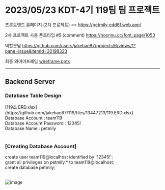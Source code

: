 <h1>2023/05/23 KDT-4기 119팀 팀 프로젝트</h1>

프론트엔드 홈페이지 (2차 프로젝트) => https://petmily-edd6f.web.app/

2차 프로젝트 사용 폰트타입 #5 (comment) https://noonnu.cc/font_page/1053

역할분담 https://github.com/users/jakebae87/projects/6/views/1?pane=issue&itemId=30198323

최종 와이어프레임 [wireframe.pptx](https://github.com/jakebae87/119/files/13445583/wireframe.pptx)

<hr>

<h2>Backend Server</h2>
<h3>Database Table Design</h3>
[119조 ERD.xlsx](https://github.com/jakebae87/119/files/13447213/119.ERD.xlsx)<br>
Database Account : team119<br>
Database Account Password : 12345!<br>
Database Name : petmily<br><br>

<h3>[Creating Database Account]</h3>
create user team119@localhost identified by '12345!';<br>
grant all privileges on petmily.* to team119@localhost;<br>
create database petmily;<br><br>

![image](https://github.com/jakebae87/119/assets/99193710/d713e15b-e5ee-45ca-a2ab-158c81ca8c5c)
